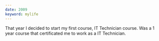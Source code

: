 ```yaml
---
date: 2009
keyword: mylife
---
```


That year I decided to start my first course, IT Technician course. Was a 1 year course that certificated me to work as a IT Technician.
